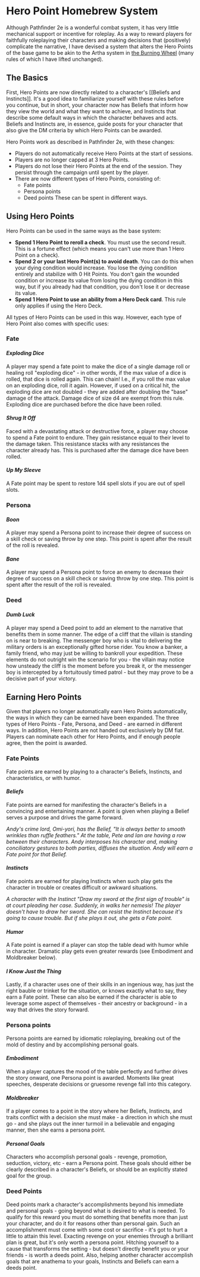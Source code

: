 # Hero Point Homebrew System

Although Pathfinder 2e is a wonderful combat system, it has very little mechanical support or incentive for roleplay. As a way to reward players for faithfully roleplaying their characters and making decisions that (positively) complicate the narrative, I have devised a system that alters the Hero Points of the base game to be akin to the Artha system in [the Burning Wheel](https://www.burningwheel.com/) (many rules of which I have lifted unchanged). 

## The Basics
First, Hero Points are now directly related to a character's [[Beliefs and Instincts]]. It's a good idea to familiarize yourself with these rules before you continue, but in short, your character now has Beliefs that inform how they view the world and what they want to achieve, and Instincts that describe some default ways in which the character behaves and acts. Beliefs and Instincts are, in essence, guide posts for your character that also give the DM criteria by which Hero Points can be awarded. 

Hero Points work as described in Pathfinder 2e, with these changes:
- Players do not automatically receive Hero Points at the start of sessions.
- Players are no longer capped at 3 Hero Points.
- Players do not lose their Hero Points at the end of the session. They persist through the campaign until spent by the player.
- There are now different types of Hero Points, consisting of:
	- Fate points
	- Persona points
	- Deed points
	These can be spent in different ways.

## Using Hero Points
Hero Points can be used in the same ways as the base system:
- **Spend 1 Hero Point to reroll a check**. You must use the second result. This is a fortune effect (which means you can't use more than 1 Hero Point on a check).
- **Spend 2 or your last Hero Point(s) to avoid death**. You can do this when your dying condition would increase. You lose the dying condition entirely and stabilize with 0 Hit Points. You don't gain the wounded condition or increase its value from losing the dying condition in this way, but if you already had that condition, you don't lose it or decrease its value.
- **Spend 1 Hero Point to use an ability from a Hero Deck card**. This rule only applies if using the Hero Deck.

All types of Hero Points can be used in this way. However, each type of Hero Point also comes with specific uses:

### Fate
#### _Exploding Dice_
A player may spend a fate point to make the dice of a single damage roll or healing roll "exploding dice" - in other words, if the max value of a dice is rolled, that dice is rolled again. This can chain! I.e., if you roll the max value on an exploding dice, roll it again. However, if used on a critical hit, the exploding dice are not doubled - they are added after doubling the "base" damage of the attack. Damage dice of size d4 are exempt from this rule. Exploding dice are purchased before the dice have been rolled.

#### _Shrug It Off_
Faced with a devastating attack or destructive force, a player may choose to spend a Fate point to endure. They gain resistance equal to their level to the damage taken. This resistance stacks with any resistances the character already has. This is purchased after the damage dice have been rolled.

#### _Up My Sleeve_
A Fate point may be spent to restore 1d4 spell slots if you are out of spell slots.

### Persona
#### _Boon_
A player may spend a Persona point to increase their degree of success on a skill check or saving throw by one step. This point is spent after the result of the roll is revealed.

#### _Bane_
A player may spend a Persona point to force an enemy to decrease their degree of success on a skill check or saving throw by one step. This point is spent after the result of the roll is revealed.

### Deed
#### _Dumb Luck_
A player may spend a Deed point to add an element to the narrative that benefits them in some manner. The edge of a cliff that the villain is standing on is near to breaking. The messenger boy who is vital to delivering the military orders is an exceptionally gifted horse rider. You know a banker, a family friend, who may just be willing to bankroll your expedition. These elements do not outright win the scenario for you - the villain may notice how unsteady the cliff is the moment before you break it, or the messenger boy is intercepted by a fortuitously timed patrol -  but they may prove to be a decisive part of your victory. 

## Earning Hero Points
Given that players no longer automatically earn Hero Points automatically, the ways in which they can be earned have been expanded. The three types of Hero Points - Fate, Persona, and Deed - are earned in different ways. In addition, Hero Points are not handed out exclusively by DM fiat. Players can nominate each other for Hero Points, and if enough people agree, then the point is awarded.

### Fate Points
Fate points are earned by playing to a character's Beliefs, Instincts, and characteristics, or with humor. 

#### _Beliefs_
Fate points are earned for manifesting the character's Beliefs in a convincing and entertaining manner. A point is given when playing a Belief serves a purpose and drives the game forward.

_Andy's crime lord, Omi-yori, has the Belief, "It is always better to smooth wrinkles than ruffle feathers." At the table, Pete and Ian are having a row between their characters. Andy interposes his character and, making conciliatory gestures to both parties, diffuses the situation. Andy will earn a Fate point for that Belief._

#### _Instincts_
Fate points are earned for playing Instincts when such play gets the character in trouble or creates difficult or awkward situations.

_A character with the Instinct "Draw my sword at the first sign of trouble" is at court pleading her case. Suddenly, in walks her nemesis! The player doesn't have to draw her sword. She can resist the Instinct because it's going to cause trouble. But if she plays it out, she gets a Fate point._

#### _Humor_
A Fate point is earned if a player can stop the table dead with humor while in character. Dramatic play gets even greater rewards (see Embodiment and Moldbreaker below).

#### _I Know Just the Thing_
Lastly, if a character uses one of their skills in an ingenious way, has just the right bauble or trinket for the situation, or knows exactly what to say, they earn a Fate point. These can also be earned if the character is able to leverage some aspect of themselves - their ancestry or background - in a way that drives the story forward.

### Persona points
Persona points are earned by idiomatic roleplaying, breaking out of the mold of destiny and by accomplishing personal goals. 
#### _Embodiment_
When a player captures the mood of the table perfectly and further drives the story onward, one Persona point is awarded. Moments like great speeches, desperate decisions or gruesome revenge fall into this category.

#### _Moldbreaker_
If a player comes to a point in the story where her Beliefs, Instincts, and traits conflict with a decision she must make - a direction in which she must go - and she plays out the inner turmoil in a believable and engaging manner, then she earns a persona point. 

#### _Personal Goals_
Characters who accomplish personal goals - revenge, promotion, seduction, victory, etc - earn a Persona point. These goals should either be clearly described in a character's Beliefs, or should be an explicitly stated goal for the group. 

### Deed Points
Deed points mark a character's accomplishments beyond his immediate and personal goals - going beyond what is desired to what is needed. To qualify for this reward you must do something that benefits more than just your character, and do it for reasons other than personal gain. Such an accomplishment must come with some cost or sacrifice - it's got to hurt a little to attain this level. Exacting revenge on your enemies through a brilliant plan is great, but it's only worth a persona point. Hitching yourself to a cause that transforms the setting - but doesn't directly benefit you or your friends - is worth a deeds point. Also, helping another character accomplish goals that are anathema to your goals, Instincts and Beliefs can earn a deeds point.